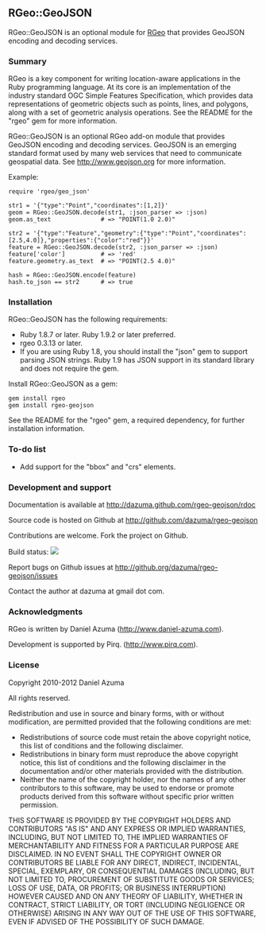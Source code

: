 ## RGeo::GeoJSON

RGeo::GeoJSON is an optional module for [RGeo](http://github.com/dazuma/rgeo)
that provides GeoJSON encoding and decoding services.

### Summary

RGeo is a key component for writing location-aware applications in the Ruby
programming language. At its core is an implementation of the industry
standard OGC Simple Features Specification, which provides data
representations of geometric objects such as points, lines, and polygons,
along with a set of geometric analysis operations. See the README for the
"rgeo" gem for more information.

RGeo::GeoJSON is an optional RGeo add-on module that provides GeoJSON encoding
and decoding services. GeoJSON is an emerging standard format used by many web
services that need to communicate geospatial data. See http://www.geojson.org
for more information.

Example:

    require 'rgeo/geo_json'

    str1 = '{"type":"Point","coordinates":[1,2]}'
    geom = RGeo::GeoJSON.decode(str1, :json_parser => :json)
    geom.as_text              # => "POINT(1.0 2.0)"

    str2 = '{"type":"Feature","geometry":{"type":"Point","coordinates":[2.5,4.0]},"properties":{"color":"red"}}'
    feature = RGeo::GeoJSON.decode(str2, :json_parser => :json)
    feature['color']          # => 'red'
    feature.geometry.as_text  # => "POINT(2.5 4.0)"

    hash = RGeo::GeoJSON.encode(feature)
    hash.to_json == str2      # => true

### Installation

RGeo::GeoJSON has the following requirements:

*   Ruby 1.8.7 or later. Ruby 1.9.2 or later preferred.
*   rgeo 0.3.13 or later.
*   If you are using Ruby 1.8, you should install the "json" gem to support
    parsing JSON strings. Ruby 1.9 has JSON support in its standard library
    and does not require the gem.


Install RGeo::GeoJSON as a gem:

    gem install rgeo
    gem install rgeo-geojson

See the README for the "rgeo" gem, a required dependency, for further
installation information.

### To-do list

*   Add support for the "bbox" and "crs" elements.


### Development and support

Documentation is available at http://dazuma.github.com/rgeo-geojson/rdoc

Source code is hosted on Github at http://github.com/dazuma/rgeo-geojson

Contributions are welcome. Fork the project on Github.

Build status: [<img src="https://secure.travis-ci.org/dazuma/rgeo-geojson.png"
/>](http://travis-ci.org/dazuma/rgeo-geojson)

Report bugs on Github issues at http://github.org/dazuma/rgeo-geojson/issues

Contact the author at dazuma at gmail dot com.

### Acknowledgments

RGeo is written by Daniel Azuma (http://www.daniel-azuma.com).

Development is supported by Pirq. (http://www.pirq.com).

### License

Copyright 2010-2012 Daniel Azuma

All rights reserved.

Redistribution and use in source and binary forms, with or without
modification, are permitted provided that the following conditions are met:

*   Redistributions of source code must retain the above copyright notice,
    this list of conditions and the following disclaimer.
*   Redistributions in binary form must reproduce the above copyright notice,
    this list of conditions and the following disclaimer in the documentation
    and/or other materials provided with the distribution.
*   Neither the name of the copyright holder, nor the names of any other
    contributors to this software, may be used to endorse or promote products
    derived from this software without specific prior written permission.


THIS SOFTWARE IS PROVIDED BY THE COPYRIGHT HOLDERS AND CONTRIBUTORS "AS IS"
AND ANY EXPRESS OR IMPLIED WARRANTIES, INCLUDING, BUT NOT LIMITED TO, THE
IMPLIED WARRANTIES OF MERCHANTABILITY AND FITNESS FOR A PARTICULAR PURPOSE ARE
DISCLAIMED. IN NO EVENT SHALL THE COPYRIGHT OWNER OR CONTRIBUTORS BE LIABLE
FOR ANY DIRECT, INDIRECT, INCIDENTAL, SPECIAL, EXEMPLARY, OR CONSEQUENTIAL
DAMAGES (INCLUDING, BUT NOT LIMITED TO, PROCUREMENT OF SUBSTITUTE GOODS OR
SERVICES; LOSS OF USE, DATA, OR PROFITS; OR BUSINESS INTERRUPTION) HOWEVER
CAUSED AND ON ANY THEORY OF LIABILITY, WHETHER IN CONTRACT, STRICT LIABILITY,
OR TORT (INCLUDING NEGLIGENCE OR OTHERWISE) ARISING IN ANY WAY OUT OF THE USE
OF THIS SOFTWARE, EVEN IF ADVISED OF THE POSSIBILITY OF SUCH DAMAGE.
